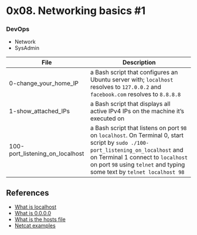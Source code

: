 # 0x08. Networking basics #1
### DevOps
- Network
- SysAdmin

|File					|Description							|
|-----------------------------|-----------------------------------------------------|
|0-change_your_home_IP		| a Bash script that configures an Ubuntu server with; `localhost` resolves to `127.0.0.2` and `facebook.com` resolves to `8.8.8.8`	|
|1-show_attached_IPs		|a Bash script that displays all active IPv4 IPs on the machine it’s executed on	|
|100-port_listening_on_localhost|a Bash script that listens on port `98` on `localhost`. On Terminal 0, start script by `sudo ./100-port_listening_on_localhost` and on Terminal 1 connect to `localhost` on port `98` using `telnet` and typing some text by `telnet localhost 98` |

## References
- [What is localhost](https://en.wikipedia.org/wiki/Localhost)
- [What is 0.0.0.0](https://en.wikipedia.org/wiki/0.0.0.0)
- [What is the hosts file](https://www.makeuseof.com/tag/modify-manage-hosts-file-linux/)
- [Netcat examples](https://www.thegeekstuff.com/2012/04/nc-command-examples/)
